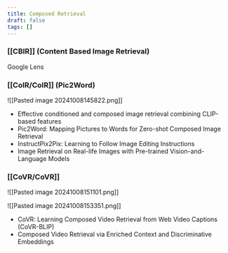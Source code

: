 ```yaml
---
title: Composed Retrieval
draft: false
tags: []
---
```


### [[CBIR]] (Content Based Image Retrieval)
Google Lens
### [[CoIR/CoIR]] (Pic2Word)
![[Pasted image 20241008145822.png]]
- Effective conditioned and composed image retrieval combining CLIP-based features
- Pic2Word: Mapping Pictures to Words for Zero-shot Composed Image Retrieval
- InstructPix2Pix: Learning to Follow Image Editing Instructions
- Image Retrieval on Real-life Images with Pre-trained Vision-and-Language Models

### [[CoVR/CoVR]]
![[Pasted image 20241008151101.png]]

![[Pasted image 20241008153351.png]]
- CoVR: Learning Composed Video Retrieval from Web Video Captions (CoVR-BLIP)
- Composed Video Retrieval via Enriched Context and Discriminative Embeddings
